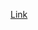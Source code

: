 [Link](http://gernot-heiser.org/benchmarking-crimes.html "http://gernot-heiser.org/benchmarking-crimes.html")


